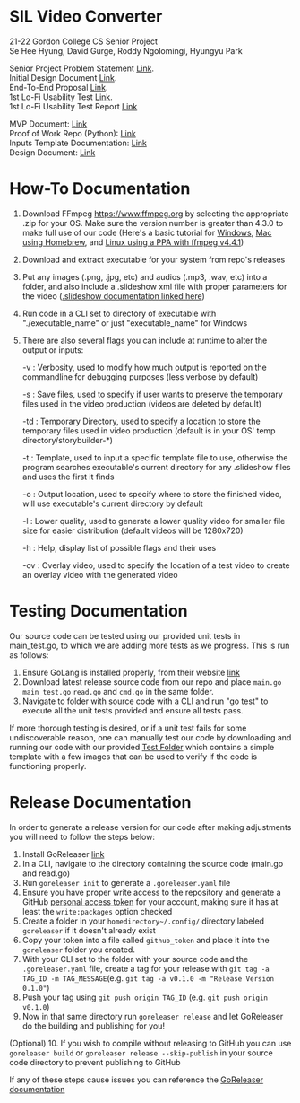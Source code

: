 # SIL Video Converter
21-22 Gordon College CS Senior Project<br>
Se Hee Hyung, David Gurge, Roddy Ngolomingi, Hyungyu Park<br>

Senior Project Problem Statement [Link](https://docs.google.com/document/d/1Xcbwg4K3Fhv3oUFh-9i_Q81I1Y1p6ym8wsgSIHjBBA0/edit?usp=sharing).<br>
Initial Design Document [Link](https://docs.google.com/document/d/16FA-5HbT2uVkvgAXTeTjRo2QJxEuIR1Bfjdc5Mci7FI/edit?usp=sharing).<br>
End-To-End Proposal [Link](https://docs.google.com/document/d/1h8e6FNbOrI4lRuMVRTbiZil3-PrC2OoKQ6b0vckxl1w/edit?usp=sharing).<br>
1st Lo-Fi Usability Test [Link](https://drive.google.com/file/d/1L9HBFWGztYsH0RSPItrjFPIrZDt0xkz8/view?usp=sharing).<br>
1st Lo-Fi Usability Test Report [Link](https://docs.google.com/document/d/1-MmKXZmo_WDw9Ju-L8kHIel8QrqPs31j3IiaVdt6B-k/edit?usp=sharing)


MVP Document: [Link](https://docs.google.com/document/d/1ZZWAUzAl-bXXmUvLlqPjvj4Cw5By6yFNDDiA70PlY2E/edit?usp=sharing)<br>
Proof of Work Repo (Python): [Link](https://github.com/sillsdev/storybuilder/tree/v2)<br>
Inputs Template Documentation: [Link](https://github.com/gordon-cs/appbuilder-storybuilder/blob/main/slideshow.md)<br>
Design Document: [Link](https://docs.google.com/document/d/1vjogjaWZ0ww7rJtKz3J4iuVbbFrZF3KASdHBW-zPYfE/edit#)

# How-To Documentation
1. Download FFmpeg https://www.ffmpeg.org by selecting the appropriate .zip for your OS. Make sure the version number is greater than 4.3.0 to make full use of our code (Here's a basic tutorial for [Windows](https://www.wikihow.com/Install-FFmpeg-on-Windows), [Mac using Homebrew](https://sites.duke.edu/ddmc/2013/12/30/install-ffmpeg-on-a-mac/), and [Linux using a PPA with ffmpeg v4.4.1](https://launchpad.net/~savoury1/+archive/ubuntu/ffmpeg4))
2. Download and extract executable for your system from repo's releases
3. Put any images (.png, .jpg, etc) and audios (.mp3, .wav, etc) into a folder, and also include a .slideshow xml file with proper parameters for the video ([.slideshow documentation linked here](https://github.com/gordon-cs/appbuilder-storybuilder/blob/main/slideshow.md))
4. Run code in a CLI set to directory of executable with "./executable_name" or just "executable_name" for Windows
5. There are also several flags you can include at runtime to alter the output or inputs:

    -v : Verbosity, used to modify how much output is reported on the commandline for debugging purposes (less verbose by default)
  
    -s : Save files, used to specify if user wants to preserve the temporary files used in the video production (videos are deleted by default)

    -td : Temporary Directory, used to specify a location to store the temporary files used in video production (default is in your OS' temp directory/storybuilder-*)
    
    -t : Template, used to input a specific template file to use, otherwise the program searches executable's current directory for any .slideshow files and uses the first it finds
    
    -o : Output location, used to specify where to store the finished video, will use executable's current directory by default
    
    -l : Lower quality, used to generate a lower quality video for smaller file size for easier distribution (default videos will be 1280x720)

    -h : Help, display list of possible flags and their uses

    -ov : Overlay video, used to specify the location of a test video to create an overlay video with the generated video

# Testing Documentation
Our source code can be tested using our provided unit tests in main_test.go, to which we are adding more tests as we progress. This is run as follows:
1. Ensure GoLang is installed properly, from their website [link]( https://golang.org/dl/ )
2. Download latest release source code from our repo and place `main.go` `main_test.go` `read.go` and `cmd.go` in the same folder.
3. Navigate to folder with source code with a CLI and run "go test" to execute all the unit tests provided and ensure all tests pass.

If more thorough testing is desired, or if a unit test fails for some undiscoverable reason, one can manually test our code by downloading and running our code
with our provided [Test Folder](https://github.com/gordon-cs/appbuilder-storybuilder/tree/main/Test%20Input) which contains a simple template with a few images that can be used to verify if the code is functioning properly.

# Release Documentation
In order to generate a release version for our code after making adjustments you will need to follow the steps below:
1. Install GoReleaser [link](https://goreleaser.com/install/)
2. In a CLI, navigate to the directory containing the source code (main.go and read.go)
3. Run `goreleaser init` to generate a `.goreleaser.yaml` file
4. Ensure you have proper write access to the repository and generate a GitHub [personal access token](https://github.com/settings/tokens) for your account, making sure it has at least the `write:packages` option checked
5. Create a folder in your `homedirectory~/.config/` directory labeled `goreleaser` if it doesn't already exist
6. Copy your token into a file called `github_token` and place it into the `goreleaser` folder you created.
7. With your CLI set to the folder with your source code and the `.goreleaser.yaml` file, create a tag for your release with `git tag -a TAG_ID -m TAG_MESSAGE`(e.g. `git tag -a v0.1.0 -m "Release Version 0.1.0"`)
8. Push your tag using `git push origin TAG_ID` (e.g. `git push origin v0.1.0`)
9. Now in that same directory run `goreleaser release` and let GoReleaser do the building and publishing for you!

(Optional) 10. If you wish to compile without releasing to GitHub you can use `goreleaser build` or `goreleaser release --skip-publish` in your source code directory to prevent publishing to GitHub

If any of these steps cause issues you can reference the [GoReleaser documentation](https://goreleaser.com/)
